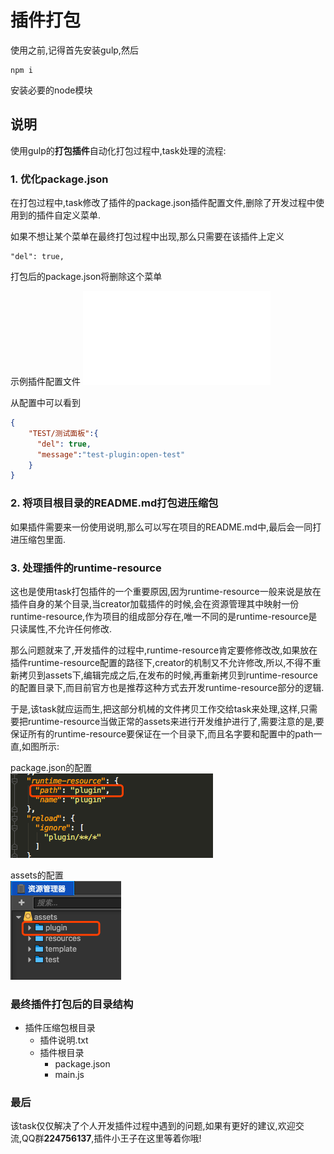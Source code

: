 # 插件打包
使用之前,记得首先安装gulp,然后
```
npm i 
```
安装必要的node模块

## 说明
使用gulp的**打包插件**自动化打包过程中,task处理的流程:
### 1. 优化package.json 
在打包过程中,task修改了插件的package.json插件配置文件,删除了开发过程中使用到的插件自定义菜单.

如果不想让某个菜单在最终打包过程中出现,那么只需要在该插件上定义
```
"del": true,
```
打包后的package.json将删除这个菜单

示例插件配置文件
![](test-package.json)

从配置中可以看到
```json
{
    "TEST/测试面板":{
      "del": true,
      "message":"test-plugin:open-test"
    }
}
```
### 2. 将项目根目录的README.md打包进压缩包
如果插件需要来一份使用说明,那么可以写在项目的README.md中,最后会一同打进压缩包里面.
### 3. 处理插件的runtime-resource
这也是使用task打包插件的一个重要原因,因为runtime-resource一般来说是放在插件自身的某个目录,当creator加载插件的时候,会在资源管理其中映射一份runtime-resource,作为项目的组成部分存在,唯一不同的是runtime-resource是只读属性,不允许任何修改.

那么问题就来了,开发插件的过程中,runtime-resource肯定要修修改改,如果放在插件runtime-resource配置的路径下,creator的机制又不允许修改,所以,不得不重新拷贝到assets下,编辑完成之后,在发布的时候,再重新拷贝到runtime-resource的配置目录下,而目前官方也是推荐这种方式去开发runtime-resource部分的逻辑.

于是,该task就应运而生,把这部分机械的文件拷贝工作交给task来处理,这样,只需要把runtime-resource当做正常的assets来进行开发维护进行了,需要注意的是,要保证所有的runtime-resource要保证在一个目录下,而且名字要和配置中的path一直,如图所示:

package.json的配置    
![](res/package.png)

assets的配置    
![](res/assets.png)

### 最终插件打包后的目录结构
- 插件压缩包根目录
    - 插件说明.txt
    - 插件根目录
        - package.json
        - main.js

### 最后
该task仅仅解决了个人开发插件过程中遇到的问题,如果有更好的建议,欢迎交流,QQ群**224756137**,插件小王子在这里等着你哦!